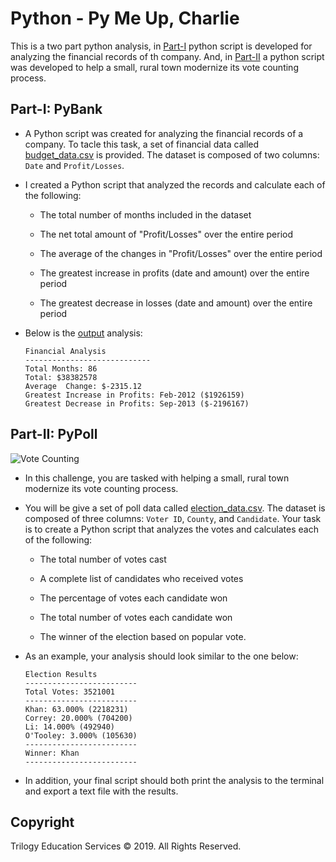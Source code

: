 # Python - Py Me Up, Charlie

This is a two part python analysis, in [Part-I](https://github.com/Chahnaz-Kbaisi/Python-PyBank-PyPoll/tree/master/PyBank) python script is developed for analyzing the financial records of th company. And, in [Part-II](https://github.com/Chahnaz-Kbaisi/Python-PyBank-PyPoll/tree/master/PyPoll) a python script was developed to help a small, rural town modernize its vote counting process.

## Part-I: PyBank

* A Python script was created for analyzing the financial records of a company. To tacle this task, a set of financial data called [budget_data.csv](PyBank/Resources/budget_data.csv) is provided. The dataset is composed of two columns: `Date` and `Profit/Losses`. 

* I created a Python script that analyzed the records and calculate each of the following:

  * The total number of months included in the dataset

  * The net total amount of "Profit/Losses" over the entire period

  * The average of the changes in "Profit/Losses" over the entire period

  * The greatest increase in profits (date and amount) over the entire period

  * The greatest decrease in losses (date and amount) over the entire period

* Below is the [output](https://github.com/Chahnaz-Kbaisi/Python-PyBank-PyPoll/blob/master/PyBank/Analysis/output.csv) analysis:

  ```text
  Financial Analysis
  ----------------------------
  Total Months: 86
  Total: $38382578
  Average  Change: $-2315.12
  Greatest Increase in Profits: Feb-2012 ($1926159)
  Greatest Decrease in Profits: Sep-2013 ($-2196167)
  ```

## Part-II: PyPoll

![Vote Counting](Images/Vote_counting.png)

* In this challenge, you are tasked with helping a small, rural town modernize its vote counting process.

* You will be give a set of poll data called [election_data.csv](PyPoll/Resources/election_data.csv). The dataset is composed of three columns: `Voter ID`, `County`, and `Candidate`. Your task is to create a Python script that analyzes the votes and calculates each of the following:

  * The total number of votes cast

  * A complete list of candidates who received votes

  * The percentage of votes each candidate won

  * The total number of votes each candidate won

  * The winner of the election based on popular vote.

* As an example, your analysis should look similar to the one below:

  ```text
  Election Results
  -------------------------
  Total Votes: 3521001
  -------------------------
  Khan: 63.000% (2218231)
  Correy: 20.000% (704200)
  Li: 14.000% (492940)
  O'Tooley: 3.000% (105630)
  -------------------------
  Winner: Khan
  -------------------------
  ```

* In addition, your final script should both print the analysis to the terminal and export a text file with the results.



  

## Copyright

Trilogy Education Services © 2019. All Rights Reserved.
